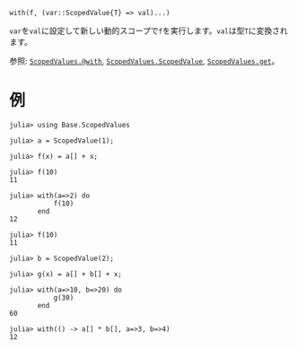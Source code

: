 ```
with(f, (var::ScopedValue{T} => val)...)
```

`var`を`val`に設定して新しい動的スコープで`f`を実行します。`val`は型`T`に変換されます。

参照: [`ScopedValues.@with`](@ref), [`ScopedValues.ScopedValue`](@ref), [`ScopedValues.get`](@ref)。

# 例

```jldoctest
julia> using Base.ScopedValues

julia> a = ScopedValue(1);

julia> f(x) = a[] + x;

julia> f(10)
11

julia> with(a=>2) do
           f(10)
       end
12

julia> f(10)
11

julia> b = ScopedValue(2);

julia> g(x) = a[] + b[] + x;

julia> with(a=>10, b=>20) do
           g(30)
       end
60

julia> with(() -> a[] * b[], a=>3, b=>4)
12
```
